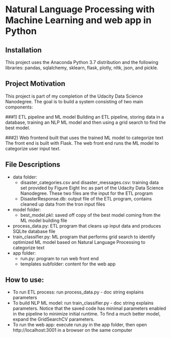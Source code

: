 # Natural Language Processing with Machine Learning and web app in Python

## Installation
This project uses the Anaconda Python 3.7 distribution and the following libraries: pandas, sqlalchemy, sklearn, flask, 
plotly, nltk, json, and pickle. 

## Project Motivation
This project is part of my completion of the Udacity Data Science Nanodegree.
The goal is to build a system consisting of two main components:

###1) ETL pipeline and ML model 
Building an ETL pipeline, storing data in a database, 
training an NLP ML model and then using a grid search to find the best model.

###2) Web frontend built that uses the trained ML model to categorize text
The front end is built with Flask. The web front end runs the ML model to 
categorize user input text. 

## File Descriptions
- data folder:
  - disaster_categories.csv and disaster_messages.csv: training data set provided by Figure Eight Inc as part
of the Udacity Data Science Nanodegree. These two files are the input for 
the ETL program
  - DisasterResponse.db: output file of the ETL program, contains cleaned up 
  data from the tron input files
- model folder:
  - best_model.pkl: saved off copy of the best model coming from the ML model building file
- process_data.py: ETL program that cleans up input data and produces SQLite database file
- train_classifier.py: ML program that performs grid search to identify optimized ML model
based on Natural Language Processing to categorize text
- app folder:
   - run.py: program to run web front end
   - templates subfolder: content for the web app

## How to use:

- To run ETL process: run process_data.py - doc string explains parameters
- To build NLP ML model: run train_classifier.py - doc string explains parameters.
Notice that the saved code has minimal parameters enabled in the pipeline to minimize initial runtime.
To find a much better model, expand the GridSearchCV parameters.
- To run the web app: execute run.py in the app folder, then open http://localhost:3001 in a browser on the same computer
